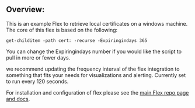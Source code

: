 ## Overview:
This is an example Flex to retrieve local certificates on a windows machine. The core of this flex is based on the following: 

```
get-childitem -path cert: -recurse -Expiringindays 365
```

You can change the Expiringindays number if you would like the script to pull in more or fewer days.

we recommend updating the frequency interval of the flex integration to something that fits your needs for visualizations and alerting. Currently set to run every 120 seconds. 

For installation and configuration of flex please see the [main Flex repo page and docs](https://github.com/newrelic/nri-flex).
